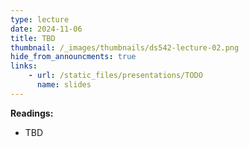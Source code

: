 ```yaml
---
type: lecture
date: 2024-11-06
title: TBD
thumbnail: /_images/thumbnails/ds542-lecture-02.png
hide_from_announcments: true
links:
    - url: /static_files/presentations/TODO
      name: slides
---
```

**Readings:**
- TBD

